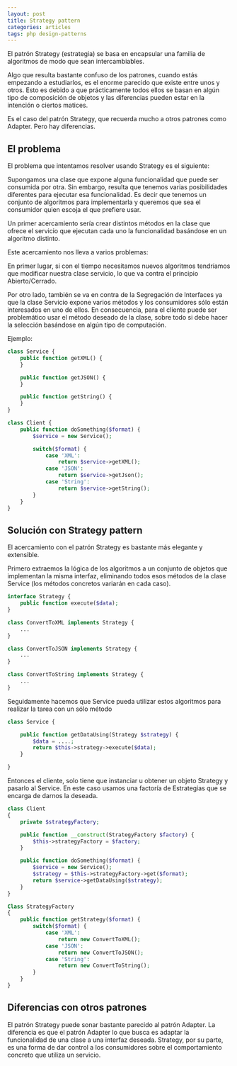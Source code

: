 ```yaml
---
layout: post
title: Strategy pattern
categories: articles
tags: php design-patterns
---
```


El patrón Strategy (estrategia) se basa en encapsular una familia de algoritmos de modo que sean intercambiables.

Algo que resulta bastante confuso de los patrones, cuando estás empezando a estudiarlos, es el enorme parecido que existe entre unos y otros. Esto es debido a que prácticamente todos ellos se basan en algún tipo de composición de objetos y las diferencias pueden estar en la intención o ciertos matices.

Es el caso del patrón Strategy, que recuerda mucho a otros patrones como Adapter. Pero hay diferencias.


## El problema

El problema que intentamos resolver usando Strategy es el siguiente:

Supongamos una clase que expone alguna funcionalidad que puede ser consumida por otra. Sin embargo, resulta que tenemos varias posibilidades diferentes para ejecutar esa funcionalidad. Es decir que tenemos un conjunto de algoritmos para implementarla y queremos que sea el consumidor quien escoja el que prefiere usar.

Un primer acercamiento sería crear distintos métodos en la clase que ofrece el servicio que ejecutan cada uno la funcionalidad basándose en un algoritmo distinto.

Este acercamiento nos lleva a varios problemas:

En primer lugar, si con el tiempo necesitamos nuevos algoritmos tendríamos que modificar nuestra clase servicio, lo que va contra el principio Abierto/Cerrado.

Por otro lado, también se va en contra de la Segregación de Interfaces ya que la clase Servicio expone varios métodos y los consumidores sólo están interesados en uno de ellos. En consecuencia, para el cliente puede ser problemático usar el método deseado de la clase, sobre todo si debe hacer la selección basándose en algún tipo de computación.

Ejemplo:

```php
class Service {
    public function getXML() {
    }

    public function getJSON() {
    }

    public function getString() {
    }
}

class Client {
    public function doSomething($format) {
        $service = new Service();

        switch($format) {
            case 'XML':
                return $service->getXML();
            case 'JSON':
                return $service->getJson();
            case 'String':
                return $service->getString();
        }
    }
}
```


## Solución con Strategy pattern

El acercamiento con el patrón Strategy es bastante más elegante y extensible.

Primero extraemos la lógica de los algoritmos a un conjunto de objetos que implementan la misma interfaz, eliminando todos esos métodos de la clase Service (los métodos concretos variarán en cada caso).

```php
interface Strategy {
    public function execute($data);
}

class ConvertToXML implements Strategy {
    ...
}

class ConvertToJSON implements Strategy {
    ...
}

class ConvertToString implements Strategy {
    ...
}
```

Seguidamente hacemos que Service pueda utilizar estos algoritmos para realizar la tarea con un sólo método

```php
class Service {

    public function getDataUsing(Strategy $strategy) {
        $data = ....;
        return $this->strategy->execute($data);
    }

}
```

Entonces el cliente, solo tiene que instanciar u obtener un objeto Strategy y pasarlo al Service. En este caso usamos una factoría de Estrategias que se encarga de darnos la deseada.

```php
class Client
{
    private $strategyFactory;

    public function __construct(StrategyFactory $factory) {
        $this->strategyFactory = $factory;
    }

    public function doSomething($format) {
        $service = new Service();
        $strategy = $this->strategyFactory->get($format);
        return $service->getDataUsing($strategy);
    }
}

Class StrategyFactory
{
    public function getStrategy($format) {
        switch($format) {
            case 'XML':
                return new ConvertToXML();
            case 'JSON':
                return new ConvertToJSON();
            case 'String':
                return new ConvertToString();
        }
    }
}
```


## Diferencias con otros patrones

El patrón Strategy puede sonar bastante parecido al patrón Adapter. La diferencia es que el patrón Adapter lo que busca es adaptar la funcionalidad de una clase a una interfaz deseada. Strategy, por su parte, es una forma de dar control a los consumidores sobre el comportamiento concreto que utiliza un servicio.
